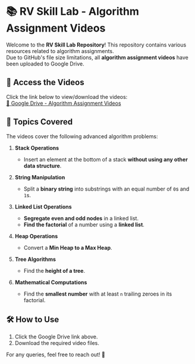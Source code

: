 
# 📚 RV Skill Lab - Algorithm Assignment Videos

Welcome to the **RV Skill Lab Repository**! This repository contains various resources related to algorithm assignments.  
Due to GitHub's file size limitations, all **algorithm assignment videos** have been uploaded to Google Drive.

## 🔗 Access the Videos

Click the link below to view/download the videos:  
[📁 Google Drive - Algorithm Assignment Videos](https://drive.google.com/drive/folders/1tmOMYjSZjYoqiBOGoR80zbVr-Dir3tzr?usp=drive_link)

## 📌 Topics Covered
The videos cover the following advanced algorithm problems:

1. **Stack Operations**
   - Insert an element at the bottom of a stack **without using any other data structure**.

2. **String Manipulation**
   - Split a **binary string** into substrings with an equal number of `0`s and `1`s.

3. **Linked List Operations**
   - **Segregate even and odd nodes** in a linked list.
   - **Find the factorial** of a number using a **linked list**.

4. **Heap Operations**
   - Convert a **Min Heap to a Max Heap**.

5. **Tree Algorithms**
   - Find the **height of a tree**.

6. **Mathematical Computations**
   - Find the **smallest number** with at least `n` trailing zeroes in its factorial.

## 🛠 How to Use
1. Click the Google Drive link above.
2. Download the required video files.

For any queries, feel free to reach out! 🚀
